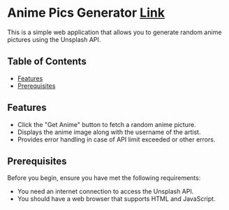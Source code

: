 # Anime Pics Generator [Link](https://shantanumurdio.github.io/class_Assignment_15/)

This is a simple web application that allows you to generate random anime pictures using the Unsplash API.

## Table of Contents

- [Features](#features)
- [Prerequisites](#prerequisites)

## Features

- Click the "Get Anime" button to fetch a random anime picture.
- Displays the anime image along with the username of the artist.
- Provides error handling in case of API limit exceeded or other errors.

## Prerequisites

Before you begin, ensure you have met the following requirements:

- You need an internet connection to access the Unsplash API.
- You should have a web browser that supports HTML and JavaScript.
